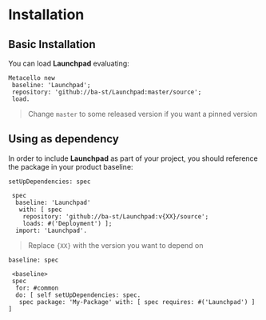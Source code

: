 # Installation

## Basic Installation

You can load **Launchpad** evaluating:

```smalltalk
Metacello new
 baseline: 'Launchpad';
 repository: 'github://ba-st/Launchpad:master/source';
 load.
```

> Change `master` to some released version if you want a pinned version

## Using as dependency

In order to include **Launchpad** as part of your project, you should reference the package in your product baseline:

```smalltalk
setUpDependencies: spec

 spec
  baseline: 'Launchpad'
   with: [ spec
    repository: 'github://ba-st/Launchpad:v{XX}/source';
    loads: #('Deployment') ];
  import: 'Launchpad'.
```

> Replace `{XX}` with the version you want to depend on

```smalltalk
baseline: spec

 <baseline>
 spec
  for: #common
  do: [ self setUpDependencies: spec.
   spec package: 'My-Package' with: [ spec requires: #('Launchpad') ] ]
```
